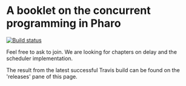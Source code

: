 # A booklet on the concurrent programming in Pharo

[![Build status](https://travis-ci.com/SquareBracketAssociates/Booklet-ConcurrentProgramming.svg?branch=master)](https://travis-ci.com/github/SquareBracketAssociates/Booklet-ConcurrentProgramming) 

Feel free to ask to join. We are looking for chapters on delay and the scheduler implementation.

The result from the latest successful Travis build can be found on the 'releases' pane of this page. 
